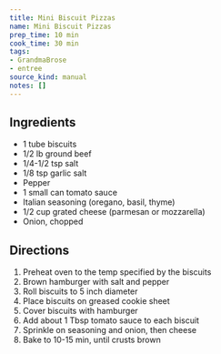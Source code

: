 ```yaml
---
title: Mini Biscuit Pizzas
name: Mini Biscuit Pizzas
prep_time: 10 min
cook_time: 30 min
tags:
- GrandmaBrose
- entree
source_kind: manual
notes: []
---
```


## Ingredients
- 1 tube biscuits
- 1/2 lb ground beef
- 1/4-1/2 tsp salt
- 1/8 tsp garlic salt
- Pepper
- 1 small can tomato sauce
- Italian seasoning (oregano, basil, thyme)
- 1/2 cup grated cheese (parmesan or mozzarella)
- Onion, chopped


## Directions
1. Preheat oven to the temp specified by the biscuits
2. Brown hamburger with salt and pepper
3. Roll biscuits to 5 inch diameter
4. Place biscuits on greased cookie sheet
5. Cover biscuits with hamburger
6. Add about 1 Tbsp tomato sauce to each biscuit
7. Sprinkle on seasoning and onion, then cheese
8. Bake to 10-15 min, until crusts brown

